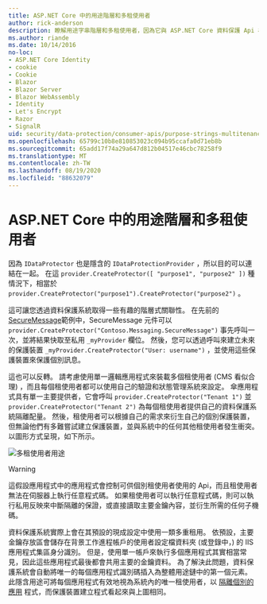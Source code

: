 ```yaml
---
title: ASP.NET Core 中的用途階層和多租使用者
author: rick-anderson
description: 瞭解用途字串階層和多租使用者，因為它與 ASP.NET Core 資料保護 Api 相關。
ms.author: riande
ms.date: 10/14/2016
no-loc:
- ASP.NET Core Identity
- cookie
- Cookie
- Blazor
- Blazor Server
- Blazor WebAssembly
- Identity
- Let's Encrypt
- Razor
- SignalR
uid: security/data-protection/consumer-apis/purpose-strings-multitenancy
ms.openlocfilehash: 65799c10b8e810853023c094b95ccafa0d71eb8b
ms.sourcegitcommit: 65add17f74a29a647d812b04517e46cbc78258f9
ms.translationtype: MT
ms.contentlocale: zh-TW
ms.lasthandoff: 08/19/2020
ms.locfileid: "88632079"
---
```

# <a name="purpose-hierarchy-and-multi-tenancy-in-aspnet-core"></a>ASP.NET Core 中的用途階層和多租使用者

因為 `IDataProtector` 也是隱含的 `IDataProtectionProvider` ，所以目的可以連結在一起。 在這 `provider.CreateProtector([ "purpose1", "purpose2" ])` 種情況下，相當於 `provider.CreateProtector("purpose1").CreateProtector("purpose2")` 。

這可讓您透過資料保護系統取得一些有趣的階層式關聯性。 在先前的 [SecureMessage](xref:security/data-protection/consumer-apis/purpose-strings#data-protection-contoso-purpose)範例中，SecureMessage 元件可以 `provider.CreateProtector("Contoso.Messaging.SecureMessage")` 事先呼叫一次，並將結果快取至私用 `_myProvider` 欄位。 然後，您可以透過呼叫來建立未來的保護裝置 `_myProvider.CreateProtector("User: username")` ，並使用這些保護裝置來保護個別訊息。

這也可以反轉。 請考慮使用單一邏輯應用程式來裝載多個租使用者 (CMS 看似合理) ，而且每個租使用者都可以使用自己的驗證和狀態管理系統來設定。 傘應用程式具有單一主要提供者，它會呼叫 `provider.CreateProtector("Tenant 1")` 並 `provider.CreateProtector("Tenant 2")` 為每個租使用者提供自己的資料保護系統隔離配量。 然後，租使用者可以根據自己的需求來衍生自己的個別保護裝置，但無論他們有多難嘗試建立保護裝置，並與系統中的任何其他租使用者發生衝突。 以圖形方式呈現，如下所示。

![多租使用者用途](purpose-strings-multitenancy/_static/purposes-multi-tenancy.png)

>[!WARNING]
> 這假設應用程式中的應用程式會控制可供個別租使用者使用的 Api，而且租使用者無法在伺服器上執行任意程式碼。 如果租使用者可以執行任意程式碼，則可以執行私用反映來中斷隔離的保證，或直接讀取主要金鑰內容，並衍生所需的任何子機碼。

資料保護系統實際上會在其預設的現成設定中使用一類多重租用。 依預設，主要金鑰存放區會儲存在背景工作進程帳戶的使用者設定檔資料夾 (或登錄中，) 的 IIS 應用程式集區身分識別。 但是，使用單一帳戶來執行多個應用程式其實相當常見，因此這些應用程式最後都會共用主要的金鑰資料。 為了解決此問題，資料保護系統會自動將唯一的每個應用程式識別碼插入為整體用途鏈中的第一個元素。 此隱含用途可將每個應用程式有效地視為系統內的唯一租使用者，以 [隔離個別的應用](xref:security/data-protection/configuration/overview#per-application-isolation) 程式，而保護裝置建立程式看起來與上圖相同。
